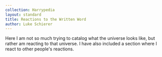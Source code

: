 ```yaml
---
collection: Harrypedia
layout: standard
title: Reactions to the Written Word
author: Luke Schierer
---
```


Here I am not so much trying to catalog what the universe looks like, but rather am reacting to that universe. I have also included a section where I react to other people's reactions.

<directory-index></directory-index>
